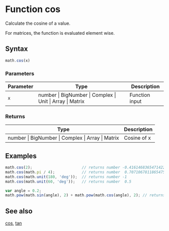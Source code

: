 # Function cos

Calculate the cosine of a value.

For matrices, the function is evaluated element wise.


## Syntax

```js
math.cos(x)
```

### Parameters

Parameter | Type | Description
--------- | ---- | -----------
`x` | number &#124; BigNumber &#124; Complex &#124; Unit &#124; Array &#124; Matrix | Function input

### Returns

Type | Description
---- | -----------
number &#124; BigNumber &#124; Complex &#124; Array &#124; Matrix | Cosine of x


## Examples

```js
math.cos(2);                      // returns number -0.4161468365471422
math.cos(math.pi / 4);            // returns number  0.7071067811865475
math.cos(math.unit(180, 'deg'));  // returns number -1
math.cos(math.unit(60, 'deg'));   // returns number  0.5

var angle = 0.2;
math.pow(math.sin(angle), 2) + math.pow(math.cos(angle), 2); // returns number ~1
```


## See also

[cos](cos.md),
[tan](tan.md)


<!-- Note: This file is automatically generated from source code comments. Changes made in this file will be overridden. -->
